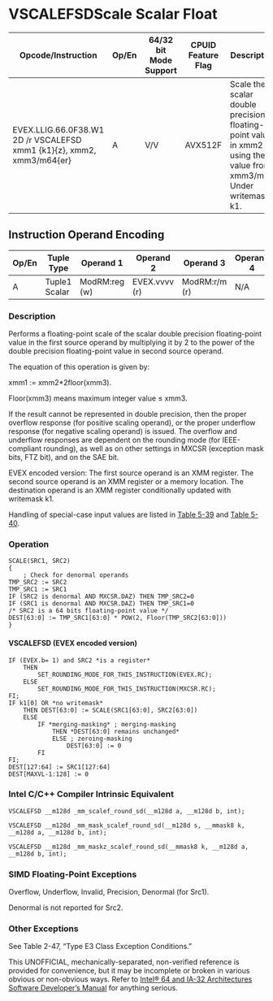 # VSCALEFSD**Scale Scalar Float**

| Opcode/Instruction                                                    | Op/En | 64/32 bit Mode Support | CPUID Feature Flag | Description                                                                                                        |
| --------------------------------------------------------------------- | ----- | ---------------------- | ------------------ | ------------------------------------------------------------------------------------------------------------------ |
| EVEX.LLIG.66.0F38.W1 2D /r VSCALEFSD xmm1 {k1}{z}, xmm2, xmm3/m64{er} | A     | V/V                    | AVX512F            | Scale the scalar double precision floating-point values in xmm2 using the value from xmm3/m64. Under writemask k1. |

## Instruction Operand Encoding

| Op/En | Tuple Type    | Operand 1     | Operand 2     | Operand 3     | Operand 4 |
| ----- | ------------- | ------------- | ------------- | ------------- | --------- |
| A     | Tuple1 Scalar | ModRM:reg (w) | EVEX.vvvv (r) | ModRM:r/m (r) | N/A       |

### Description

Performs a floating-point scale of the scalar double precision floating-point value in the first source operand by multiplying it by 2 to the power of the double precision floating-point value in second source operand.

The equation of this operation is given by:

xmm1 := xmm2\*2floor(xmm3).

Floor(xmm3) means maximum integer value ≤ xmm3.

If the result cannot be represented in double precision, then the proper overflow response (for positive scaling operand), or the proper underflow response (for negative scaling operand) is issued. The overflow and underflow responses are dependent on the rounding mode (for IEEE-compliant rounding), as well as on other settings in MXCSR (exception mask bits, FTZ bit), and on the SAE bit.

EVEX encoded version: The first source operand is an XMM register. The second source operand is an XMM register or a memory location. The destination operand is an XMM register conditionally updated with writemask k1.

Handling of special-case input values are listed in [Table 5-39](/x86/vscalefpd#tbl-5-39) and [Table 5-40](/x86/vscalefpd#tbl-5-40).

### Operation

```
SCALE(SRC1, SRC2)
{
    ; Check for denormal operands
TMP_SRC2 := SRC2
TMP_SRC1 := SRC1
IF (SRC2 is denormal AND MXCSR.DAZ) THEN TMP_SRC2=0
IF (SRC1 is denormal AND MXCSR.DAZ) THEN TMP_SRC1=0
/* SRC2 is a 64 bits floating-point value */
DEST[63:0] := TMP_SRC1[63:0] * POW(2, Floor(TMP_SRC2[63:0]))
}

```

#### VSCALEFSD (EVEX encoded version)

```
IF (EVEX.b= 1) and SRC2 *is a register*
    THEN
        SET_ROUNDING_MODE_FOR_THIS_INSTRUCTION(EVEX.RC);
    ELSE
        SET_ROUNDING_MODE_FOR_THIS_INSTRUCTION(MXCSR.RC);
FI;
IF k1[0] OR *no writemask*
    THEN DEST[63:0] := SCALE(SRC1[63:0], SRC2[63:0])
    ELSE
        IF *merging-masking* ; merging-masking
            THEN *DEST[63:0] remains unchanged*
            ELSE ; zeroing-masking
                DEST[63:0] := 0
        FI
FI;
DEST[127:64] := SRC1[127:64]
DEST[MAXVL-1:128] := 0

```

### Intel C/C++ Compiler Intrinsic Equivalent

```
VSCALEFSD __m128d _mm_scalef_round_sd(__m128d a, __m128d b, int);

```

```
VSCALEFSD __m128d _mm_mask_scalef_round_sd(__m128d s, __mmask8 k, __m128d a, __m128d b, int);

```

```
VSCALEFSD __m128d _mm_maskz_scalef_round_sd(__mmask8 k, __m128d a, __m128d b, int);

```

### SIMD Floating-Point Exceptions

Overflow, Underflow, Invalid, Precision, Denormal (for Src1).

Denormal is not reported for Src2.

### Other Exceptions

See Table 2-47, “Type E3 Class Exception Conditions.”

This UNOFFICIAL, mechanically-separated, non-verified reference is provided for convenience, but it may be
incomplete or broken in various obvious or non-obvious
ways. Refer to [Intel® 64 and IA-32 Architectures Software Developer’s Manual](https://software.intel.com/en-us/download/intel-64-and-ia-32-architectures-sdm-combined-volumes-1-2a-2b-2c-2d-3a-3b-3c-3d-and-4) for anything serious.

